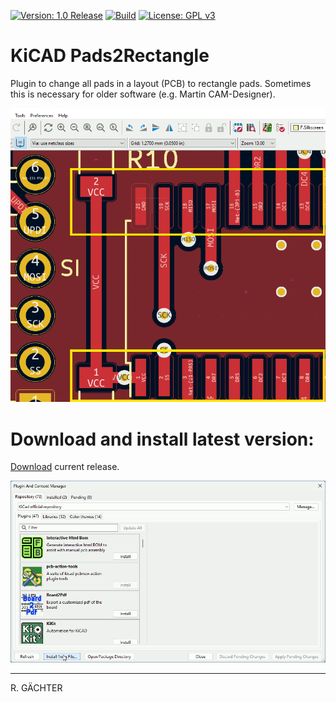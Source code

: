 

[![Version: 1.0 Release](https://img.shields.io/badge/Version-1.0%20Release-green.svg)](https://github.com/sunriax) [![Build](https://github.com/sunriax/pads2rectangle/actions/workflows/release.yml/badge.svg)](https://github.com/sunriax/pads2rectangle/actions) [![License: GPL v3](https://img.shields.io/badge/License-GPL%20v3-blue.svg)](https://www.gnu.org/licenses/gpl-3.0)

# KiCAD Pads2Rectangle

Plugin to change all pads in a layout (PCB) to rectangle pads. Sometimes this is necessary for older software (e.g. Martin CAM-Designer).

![Addon use](./addon_use.gif)

# Download and install latest version:

[Download](https://github.com/sunriax/pads2rectangle/releases/latest/download/pads2rectangle.zip) current release.

![Addon installation](./addon_install.gif)

---

R. GÄCHTER